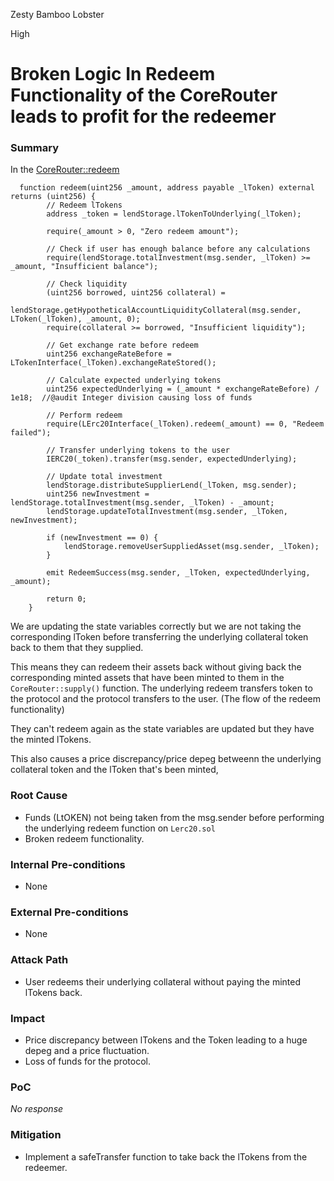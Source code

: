 Zesty Bamboo Lobster

High

# Broken Logic In Redeem Functionality of the CoreRouter leads to profit for the redeemer

### Summary

In the [CoreRouter::redeem](https://github.com/sherlock-audit/2025-05-lend-audit-contest/blob/main/Lend-V2/src/LayerZero/CoreRouter.sol#L100)


```solidity
  function redeem(uint256 _amount, address payable _lToken) external returns (uint256) {
        // Redeem lTokens
        address _token = lendStorage.lTokenToUnderlying(_lToken);

        require(_amount > 0, "Zero redeem amount");

        // Check if user has enough balance before any calculations
        require(lendStorage.totalInvestment(msg.sender, _lToken) >= _amount, "Insufficient balance");

        // Check liquidity
        (uint256 borrowed, uint256 collateral) =
            lendStorage.getHypotheticalAccountLiquidityCollateral(msg.sender, LToken(_lToken), _amount, 0);
        require(collateral >= borrowed, "Insufficient liquidity");

        // Get exchange rate before redeem
        uint256 exchangeRateBefore = LTokenInterface(_lToken).exchangeRateStored();

        // Calculate expected underlying tokens
        uint256 expectedUnderlying = (_amount * exchangeRateBefore) / 1e18;  //@audit Integer division causing loss of funds

        // Perform redeem
        require(LErc20Interface(_lToken).redeem(_amount) == 0, "Redeem failed");

        // Transfer underlying tokens to the user
        IERC20(_token).transfer(msg.sender, expectedUnderlying);

        // Update total investment
        lendStorage.distributeSupplierLend(_lToken, msg.sender);
        uint256 newInvestment = lendStorage.totalInvestment(msg.sender, _lToken) - _amount;
        lendStorage.updateTotalInvestment(msg.sender, _lToken, newInvestment);

        if (newInvestment == 0) {
            lendStorage.removeUserSuppliedAsset(msg.sender, _lToken);
        }

        emit RedeemSuccess(msg.sender, _lToken, expectedUnderlying, _amount);

        return 0;
    }
```


We are updating the state variables correctly but we are not taking the corresponding lToken before transferring the underlying collateral token back to them that they supplied.

This means they can redeem their assets back without giving back the corresponding minted assets that have been minted to them in the `CoreRouter::supply()` function.
The underlying redeem transfers token to the protocol and the protocol transfers to the user. (The flow of the redeem functionality)

They can't redeem again as the state variables are updated but they have the minted lTokens.

This also causes a price discrepancy/price depeg betweenn the underlying collateral token and the lToken that's been minted,



### Root Cause

- Funds (LtOKEN) not being taken from the msg.sender before performing the underlying redeem function on `Lerc20.sol`
- Broken redeem functionality.

### Internal Pre-conditions

- None

### External Pre-conditions

- None

### Attack Path

- User redeems their underlying collateral without paying the minted lTokens back.

### Impact

- Price discrepancy between lTokens and the Token leading to a huge depeg and a price fluctuation.
- Loss of funds for the protocol.

### PoC

_No response_

### Mitigation

- Implement a safeTransfer function to take back the lTokens from the redeemer.